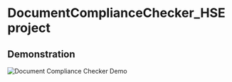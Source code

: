 # DocumentComplianceChecker_HSEproject
## Demonstration
![Document Compliance Checker Demo](/demo.gif)

